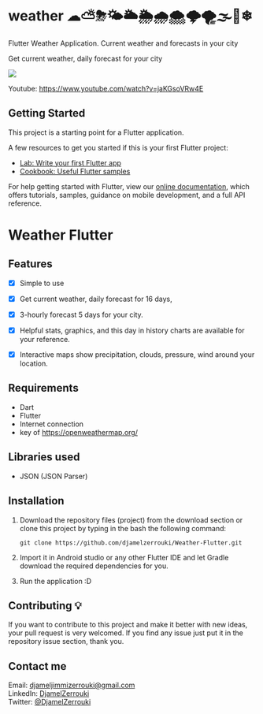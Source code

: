 # weather ☁⛅⛈🌤🌥🌦🌧🌨🌩🌪🌫🌝❄

Flutter Weather Application.
Current weather and forecasts in your city

Get current weather, daily forecast for your city 

![](https://github.com/djamelzerrouki/Weather-Flutter/blob/master/assets/untitled.gif)

Youtube: https://www.youtube.com/watch?v=jaKGsoVRw4E

## Getting Started

This project is a starting point for a Flutter application.

A few resources to get you started if this is your first Flutter project:

- [Lab: Write your first Flutter app](https://flutter.dev/docs/get-started/codelab)
- [Cookbook: Useful Flutter samples](https://flutter.dev/docs/cookbook)

For help getting started with Flutter, view our
[online documentation](https://flutter.dev/docs), which offers tutorials,
samples, guidance on mobile development, and a full API reference.
# Weather Flutter

## Features
* [x] Simple to use 
* [x] Get current weather, daily forecast for 16 days, 
* [x] 3-hourly forecast 5 days for your city.
* [x] Helpful stats, graphics, and this day in history charts are available for your reference.
* [x] Interactive maps show precipitation, clouds, pressure, wind around your location.



## Requirements
* Dart
* Flutter
* Internet connection
* key of https://openweathermap.org/

## Libraries used
 * JSON (JSON Parser)

## Installation
1. Download the repository files (project) from the download section or clone this project by typing in the bash the following command:

       git clone https://github.com/djamelzerrouki/Weather-Flutter.git
2. Import it in Android studio or any other Flutter IDE and let Gradle download the required dependencies for you.
3. Run the application :D

## Contributing 💡
If you want to contribute to this project and make it better with new ideas, your pull request is very welcomed.
If you find any issue just put it in the repository issue section, thank you.

## Contact me
Email: djameljimmizerrouki@gmail.com  
LinkedIn: [DjamelZerrouki](https://www.linkedin.com/in/djamel-zerrouki-0785b6161/)  
Twitter: [@DjamelZerrouki](https://twitter.com/DjamelZerrouki5)

